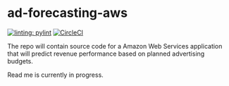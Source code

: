 # ad-forecasting-aws
[![linting: pylint](https://img.shields.io/badge/linting-pylint-yellowgreen)](https://github.com/PyCQA/pylint)
[![CircleCI](https://dl.circleci.com/status-badge/img/gh/agentdanger/ad-forecasting-aws/tree/main.svg?style=svg)](https://dl.circleci.com/status-badge/redirect/gh/agentdanger/ad-forecasting-aws/tree/main)

The repo will contain source code for a Amazon Web Services application that will predict revenue performance based on planned advertising budgets.

Read me is currently in progress.

